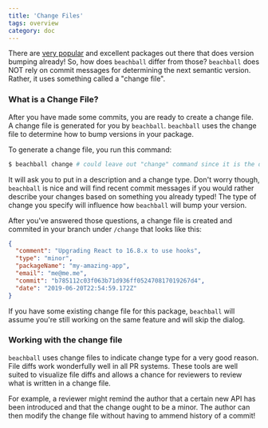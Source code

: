 ```yaml
---
title: 'Change Files'
tags: overview
category: doc
---
```


There are [very popular](https://semantic-release.gitbook.io/semantic-release/) and excellent packages out there that does version bumping already! So, how does `beachball` differ from those? `beachball` does NOT rely on commit messages for determining the next semantic version. Rather, it uses something called a "change file".

### What is a Change File?

After you have made some commits, you are ready to create a change file. A change file is generated for you by `beachball`. `beachball` uses the change file to determine how to bump versions in your package.

To generate a change file, you run this command:

```bash
$ beachball change # could leave out "change" command since it is the default
```

It will ask you to put in a description and a change type. Don't worry though, `beachball` is nice and will find recent commit messages if you would rather describe your changes based on something you already typed! The type of change you specify will influence how `beachball` will bump your version.

After you've answered those questions, a change file is created and commited in your branch under `/change` that looks like this:

```json
{
  "comment": "Upgrading React to 16.8.x to use hooks",
  "type": "minor",
  "packageName": "my-amazing-app",
  "email": "me@me.me",
  "commit": "b785112c03f063b71d936ff052470817019267d4",
  "date": "2019-06-20T22:54:59.172Z"
}
```

If you have some existing change file for this package, `beachball` will assume you're still working on the same feature and will skip the dialog.

### Working with the change file

`beachball` uses change files to indicate change type for a very good reason. File diffs work wonderfully well in all PR systems. These tools are well suited to visualize file diffs and allows a chance for reviewers to review what is written in a change file.

For example, a reviewer might remind the author that a certain new API has been introduced and that the change ought to be a minor. The author can then modify the change file without having to ammend history of a commit!
